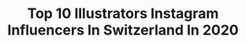 ---
title: Top 10 Illustrators Instagram Influencers In Switzerland In 2020
description: >-
  Find top illustrators Instagram influencers in Switzerland in 2020. Most popular hashtags: #illustration #drawing #art #illustrate.
platform: Instagram
profiles:
  - username: "miguelfigueiredoo"
    fullname: >-
      Miguel Figueiredo
    location: "Switzerland"
    followers: 6398
    engagement: 1169
    commentsToLikes: 0.042090
    id: ck5hso8i3wx5r0i11o5csdnjt
    verified: false
    hashtags: "#mazda, #shotoniphone"
  - username: "vaneziasm"
    fullname: >-
      ILLUSTRATIONS/GAMING/DECO
    location: "Switzerland"
    followers: 2586
    engagement: 4082
    commentsToLikes: 0.020945
    id: ck8t82qxliw8p0j78oosbc9io
    verified: false
    hashtags: "#joyinth, #paperbag, #onlinegaming, #lidl"
  - username: "alangehri"
    fullname: >-
      Alan Gehri
    location: "Switzerland"
    followers: 42399
    engagement: 1057
    commentsToLikes: 0.004149
    id: ck8t3e3ew2x470j789c9madz5
    verified: false
    hashtags: "#sketch, #inktober2019, #blackworkillustration, #doodle"
  - username: "carolinebonnemuller"
    fullname: >-
      Caroline Bonne-Müller
    location: "Switzerland"
    followers: 12969
    engagement: 622
    commentsToLikes: 0.049286
    id: ck14htro8c3k10i19pt28ovi1
    verified: false
    hashtags: "#artchallenge, #folktales, #fairytales, #illustrate"
  - username: "_fichtre"
    fullname: >-
      FICHTRE !
    location: "Switzerland"
    followers: 5493
    engagement: 532
    commentsToLikes: 0.037364
    id: ck5qdm4syw9420i117jyegptx
    verified: false
    hashtags: "#graphicdesign, #procreatedrawing, #powercut, #capeofgoodhope"
  - username: "lostswissmiss"
    fullname: >-
      Sarah Hernandez
    location: "Switzerland"
    followers: 68962
    engagement: 144
    commentsToLikes: 0.003025
    id: ck0u8a3f76xta0i19wpoyqzk4
    verified: false
    hashtags: "#instaart, #illustrate, #artdiscover, #swissartist"
  - username: "pinkm0on_"
    fullname: >-
      𝗣𝗜𝗡𝗞𝗠𝗢𝗢𝗡🌙 𝘚𝘢𝘪𝘺𝘢𝘯’𝘴 𝘮𝘰𝘰𝘥
    location: "Switzerland"
    followers: 2336
    engagement: 2886
    commentsToLikes: 0.183759
    id: ck8tagdylrn420j78ke8brh1j
    verified: false
    hashtags: "#funkopicture, #disneyaddicts, #geekgirl, #funkopopcommunity"
  - username: "dario_desiena"
    fullname: >-
      Painting🎨Artist🖌
    location: "Switzerland"
    followers: 27558
    engagement: 671
    commentsToLikes: 0.048343
    id: ck0w6hlir8lqj0i19c7zbr1dw
    verified: false
    hashtags: "#customhoddy, #wearart, #kidsart, #kidpainting"
  - username: "esprit_tzp"
    fullname: >-
      Esprit TZP
    location: "Switzerland"
    followers: 6371
    engagement: 703
    commentsToLikes: 0.074677
    id: ck5c6mn1a5r6g0i11il9emha8
    verified: false
    hashtags: "#esteban, #cityhunter, #cityhuntermanga, #puar"
  - username: "beckycas_"
    fullname: >-
      Becky Cas
    location: "Switzerland"
    followers: 114584
    engagement: 479
    commentsToLikes: 0.021783
    id: ck0u6dlod1l6w0i19uu2z8ozi
    verified: false
    hashtags: "#beeart, #kawaiishop, #illustrationoftheday, #kawaiiartstyle"
---
